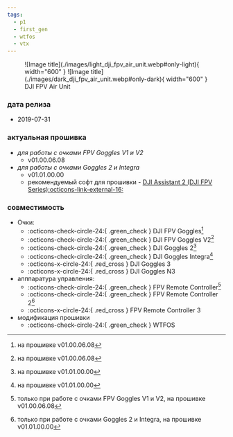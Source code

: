 ```yaml
---
tags:
  - p1
  - first_gen
  - wtfos
  - vtx
---
```


<figure markdown="span">
  ![Image title](./images/light_dji_fpv_air_unit.webp#only-light){ width="600" }
  ![Image title](./images/dark_dji_fpv_air_unit.webp#only-dark){ width="600" }
  <figcaption>DJI FPV Air Unit</figcaption>
</figure>

### дата релиза
- 2019-07-31

### актуальная прошивка
* _для работы с очками FPV Goggles V1 и V2_
    * v01.00.06.08
* _для работы с очками Goggles 2 и Integra_
    * v01.01.00.00
    * рекомендуемый софт для прошивки - <a href="https://www.dji.com/downloads/softwares/dji-assistant-2-dji-fpv-series" target="_blank">DJI Assistant 2 (DJI FPV Series):octicons-link-external-16:</a>

### совместимость
* Очки:
    * :octicons-check-circle-24:{ .green_check } DJI FPV Goggles[^1]
    * :octicons-check-circle-24:{ .green_check } DJI FPV Goggles V2[^2]
    * :octicons-check-circle-24:{ .green_check } DJI Goggles 2[^3]
    * :octicons-check-circle-24:{ .green_check } DJI Goggles Integra[^4]
    * :octicons-x-circle-24:{ .red_cross } DJI Goggles 3
    * :octicons-x-circle-24:{ .red_cross } DJI Goggles N3
* апппаратура управления:
    * :octicons-check-circle-24:{ .green_check } FPV Remote Controller[^5] 
    * :octicons-check-circle-24:{ .green_check } FPV Remote Controller 2[^6]
    * :octicons-x-circle-24:{ .red_cross } FPV Remote Controller 3
* модификация прошивки
    * :octicons-check-circle-24:{ .green_check } WTFOS

[^1]: на прошивке v01.00.06.08
[^2]: на прошивке v01.00.06.08
[^3]: на прошивке v01.01.00.00
[^4]: на прошивке v01.01.00.00
[^5]: только при работе с очками FPV Goggles V1 и V2, на прошивке v01.00.06.08
[^6]: только при работе с очками Goggles 2 и Integra, на прошивке v01.01.00.00
